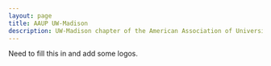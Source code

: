 ```yaml
---
layout: page
title: AAUP UW-Madison
description: UW-Madison chapter of the American Association of University Professors
---
```


Need to fill this in and add some logos.
